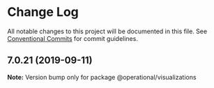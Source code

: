 # Change Log

All notable changes to this project will be documented in this file.
See [Conventional Commits](https://conventionalcommits.org) for commit guidelines.

## 7.0.21 (2019-09-11)

**Note:** Version bump only for package @operational/visualizations
